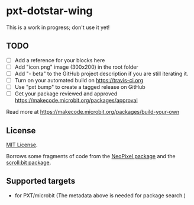 # pxt-dotstar-wing

This is a work in progress; don't use it yet!

## TODO

- [ ] Add a reference for your blocks here
- [ ] Add "icon.png" image (300x200) in the root folder
- [ ] Add "- beta" to the GitHub project description if you are still iterating it.
- [ ] Turn on your automated build on https://travis-ci.org
- [ ] Use "pxt bump" to create a tagged release on GitHub
- [ ] Get your package reviewed and approved https://makecode.microbit.org/packages/approval

Read more at https://makecode.microbit.org/packages/build-your-own

## License

[MIT License](LICENSE.txt).

Borrows some fragments of code from the [NeoPixel package][1] and the
[scroll:bit package][2].

[1]: https://github.com/microsoft/pxt-neopixel
[2]: https://github.com/pimoroni/pxt-scrollbit

## Supported targets

* for PXT/microbit
(The metadata above is needed for package search.)
